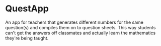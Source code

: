 # QuestApp
An app for teachers that generates different numbers for the same question(s) and compiles them on to question sheets. This way students can't get the answers off classmates and actually learn the mathematics they're being taught.
